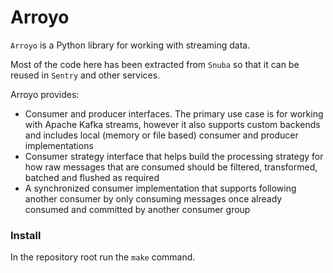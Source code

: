 # Arroyo

`Arroyo` is a Python library for working with streaming data.

Most of the code here has been extracted from `Snuba` so that it can be reused in `Sentry` and other services.

Arroyo provides:

* Consumer and producer interfaces. The primary use case is for working with Apache Kafka streams, however it also supports custom backends and includes local (memory or file based) consumer and producer implementations
* Consumer strategy interface that helps build the processing strategy for how raw messages that are consumed should be filtered, transformed, batched and flushed as required
* A synchronized consumer implementation that supports following another consumer by only consuming messages once already consumed and committed by another consumer group

### Install

In the repository root run the `make` command.
